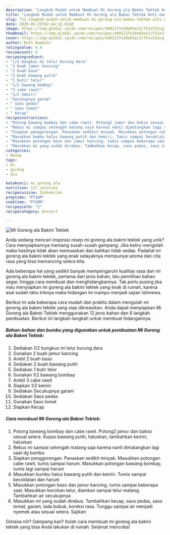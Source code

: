 ```yaml
---
description: "Langkah Mudah untuk Membuat Mi Goreng ala Bakmi Tektek Anti Gagal"
title: "Langkah Mudah untuk Membuat Mi Goreng ala Bakmi Tektek Anti Gagal"
slug: 711-langkah-mudah-untuk-membuat-mi-goreng-ala-bakmi-tektek-anti-gagal
date: 2020-06-25T02:44:32.819Z
image: https://img-global.cpcdn.com/recipes/4d9121fe28e03a13/751x532cq70/mi-goreng-ala-bakmi-tektek-foto-resep-utama.jpg
thumbnail: https://img-global.cpcdn.com/recipes/4d9121fe28e03a13/751x532cq70/mi-goreng-ala-bakmi-tektek-foto-resep-utama.jpg
cover: https://img-global.cpcdn.com/recipes/4d9121fe28e03a13/751x532cq70/mi-goreng-ala-bakmi-tektek-foto-resep-utama.jpg
author: Ruth Hawkins
ratingvalue: 4.4
reviewcount: 4
recipeingredient:
- "1/2 bungkus mi telur burung dara"
- "2 buah jamur kancing"
- "2 buah baso"
- "2 buah bawang putih"
- "1 butir telur"
- "1/2 bawang bombay"
- "3 cabe rawit"
- "1/2 kemiri"
- "Secukupnya garam"
- " Saos pedas"
- " Saos tomat"
- " Kecap"
recipeinstructions:
- "Potong bawang bombay dan cabe rawit. Potong2 jamur dan bakso sesuai selera. Kupas bawang putih, haluskan, tambahkan kemiri, haluskan"
- "Rebus mi sampai setengah matang saja karena nanti dimatangkan lagi saat dg bumbu"
- "Siapkan penggorengan. Panaskan sedikit minyak. Masukkan potongan cabe rawit, tumis sampai harum. Masukkan potongan bawang bombay, tumis lagi sampai harum"
- "Masukkan bumbu halus bawang putih dan kemiri. Tumis sampai kecoklatan dan harum"
- "Masukkan potongan baso dan jamur kancing, tumis sampai beberapa saat. Masukkan kocokan telur, diamkan sampai telur matang. Tambahkan air secukupnya"
- "Masukkan mi yang sudah direbus. Tambahkan kecap, saos pedas, saos tomat, garam, lada bubuk, koreksi rasa. Tunggu sampai air menjadi nyemek atau sesuai selera. Sajikan"
categories:
- Resep
tags:
- mi
- goreng
- ala

katakunci: mi goreng ala 
nutrition: 117 calories
recipecuisine: Indonesian
preptime: "PT16M"
cooktime: "PT40M"
recipeyield: "2"
recipecategory: Dessert

---
```



![Mi Goreng ala Bakmi Tektek](https://img-global.cpcdn.com/recipes/4d9121fe28e03a13/751x532cq70/mi-goreng-ala-bakmi-tektek-foto-resep-utama.jpg)

Anda sedang mencari inspirasi resep mi goreng ala bakmi tektek yang unik? Cara menyiapkannya memang susah-susah gampang. Jika keliru mengolah maka hasilnya tidak akan memuaskan dan bahkan tidak sedap. Padahal mi goreng ala bakmi tektek yang enak selayaknya mempunyai aroma dan cita rasa yang bisa memancing selera kita.

Ada beberapa hal yang sedikit banyak mempengaruhi kualitas rasa dari mi goreng ala bakmi tektek, pertama dari jenis bahan, lalu pemilihan bahan segar, hingga cara membuat dan menghidangkannya. Tak perlu pusing jika mau menyiapkan mi goreng ala bakmi tektek yang enak di rumah, karena asal sudah tahu triknya maka hidangan ini mampu menjadi sajian istimewa.




Berikut ini ada beberapa cara mudah dan praktis dalam mengolah mi goreng ala bakmi tektek yang siap dikreasikan. Anda dapat menyiapkan Mi Goreng ala Bakmi Tektek menggunakan 12 jenis bahan dan 6 langkah pembuatan. Berikut ini langkah-langkah untuk membuat hidangannya.

<!--inarticleads1-->

##### Bahan-bahan dan bumbu yang digunakan untuk pembuatan Mi Goreng ala Bakmi Tektek:

1. Sediakan 1/2 bungkus mi telur burung dara
1. Gunakan 2 buah jamur kancing
1. Ambil 2 buah baso
1. Sediakan 2 buah bawang putih
1. Sediakan 1 butir telur
1. Gunakan 1/2 bawang bombay
1. Ambil 3 cabe rawit
1. Siapkan 1/2 kemiri
1. Sediakan Secukupnya garam
1. Sediakan  Saos pedas
1. Gunakan  Saos tomat
1. Siapkan  Kecap




<!--inarticleads2-->

##### Cara membuat Mi Goreng ala Bakmi Tektek:

1. Potong bawang bombay dan cabe rawit. Potong2 jamur dan bakso sesuai selera. Kupas bawang putih, haluskan, tambahkan kemiri, haluskan
1. Rebus mi sampai setengah matang saja karena nanti dimatangkan lagi saat dg bumbu
1. Siapkan penggorengan. Panaskan sedikit minyak. Masukkan potongan cabe rawit, tumis sampai harum. Masukkan potongan bawang bombay, tumis lagi sampai harum
1. Masukkan bumbu halus bawang putih dan kemiri. Tumis sampai kecoklatan dan harum
1. Masukkan potongan baso dan jamur kancing, tumis sampai beberapa saat. Masukkan kocokan telur, diamkan sampai telur matang. Tambahkan air secukupnya
1. Masukkan mi yang sudah direbus. Tambahkan kecap, saos pedas, saos tomat, garam, lada bubuk, koreksi rasa. Tunggu sampai air menjadi nyemek atau sesuai selera. Sajikan




Gimana nih? Gampang kan? Itulah cara membuat mi goreng ala bakmi tektek yang bisa Anda lakukan di rumah. Selamat mencoba!
